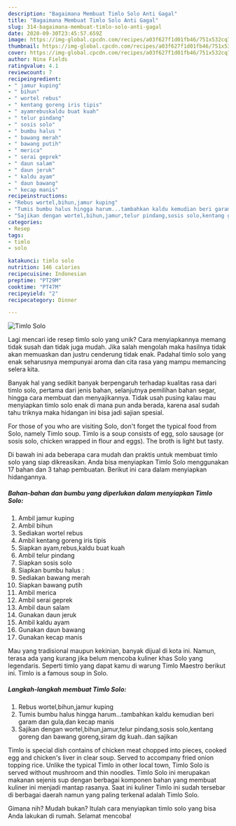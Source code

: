 ```yaml
---
description: "Bagaimana Membuat Timlo Solo Anti Gagal"
title: "Bagaimana Membuat Timlo Solo Anti Gagal"
slug: 314-bagaimana-membuat-timlo-solo-anti-gagal
date: 2020-09-30T23:45:57.659Z
image: https://img-global.cpcdn.com/recipes/a03f627f1d01fb46/751x532cq70/timlo-solo-foto-resep-utama.jpg
thumbnail: https://img-global.cpcdn.com/recipes/a03f627f1d01fb46/751x532cq70/timlo-solo-foto-resep-utama.jpg
cover: https://img-global.cpcdn.com/recipes/a03f627f1d01fb46/751x532cq70/timlo-solo-foto-resep-utama.jpg
author: Nina Fields
ratingvalue: 4.1
reviewcount: 7
recipeingredient:
- " jamur kuping"
- " bihun"
- " wortel rebus"
- " kentang goreng iris tipis"
- " ayamrebuskaldu buat kuah"
- " telur pindang"
- " sosis solo"
- " bumbu halus "
- " bawang merah"
- " bawang putih"
- " merica"
- " serai geprek"
- " daun salam"
- " daun jeruk"
- " kaldu ayam"
- " daun bawang"
- " kecap manis"
recipeinstructions:
- "Rebus wortel,bihun,jamur kuping"
- "Tumis bumbu halus hingga harum...tambahkan kaldu kemudian beri garam dan gula,dan kecap manis"
- "Sajikan dengan wortel,bihun,jamur,telur pindang,sosis solo,kentang goreng dan bawang goreng,siram dg kuah..dan sajikan"
categories:
- Resep
tags:
- timlo
- solo

katakunci: timlo solo 
nutrition: 146 calories
recipecuisine: Indonesian
preptime: "PT29M"
cooktime: "PT47M"
recipeyield: "2"
recipecategory: Dinner

---
```



![Timlo Solo](https://img-global.cpcdn.com/recipes/a03f627f1d01fb46/751x532cq70/timlo-solo-foto-resep-utama.jpg)

Lagi mencari ide resep timlo solo yang unik? Cara menyiapkannya memang tidak susah dan tidak juga mudah. Jika salah mengolah maka hasilnya tidak akan memuaskan dan justru cenderung tidak enak. Padahal timlo solo yang enak seharusnya mempunyai aroma dan cita rasa yang mampu memancing selera kita.

Banyak hal yang sedikit banyak berpengaruh terhadap kualitas rasa dari timlo solo, pertama dari jenis bahan, selanjutnya pemilihan bahan segar, hingga cara membuat dan menyajikannya. Tidak usah pusing kalau mau menyiapkan timlo solo enak di mana pun anda berada, karena asal sudah tahu triknya maka hidangan ini bisa jadi sajian spesial.

For those of you who are visiting Solo, don&#39;t forget the typical food from Solo, namely Timlo soup. Timlo is a soup consists of egg, solo sausage (or sosis solo, chicken wrapped in flour and eggs). The broth is light but tasty.


Di bawah ini ada beberapa cara mudah dan praktis untuk membuat timlo solo yang siap dikreasikan. Anda bisa menyiapkan Timlo Solo menggunakan 17 bahan dan 3 tahap pembuatan. Berikut ini cara dalam menyiapkan hidangannya.

<!--inarticleads1-->

##### Bahan-bahan dan bumbu yang diperlukan dalam menyiapkan Timlo Solo:

1. Ambil  jamur kuping
1. Ambil  bihun
1. Sediakan  wortel rebus
1. Ambil  kentang goreng iris tipis
1. Siapkan  ayam,rebus,kaldu buat kuah
1. Ambil  telur pindang
1. Siapkan  sosis solo
1. Siapkan  bumbu halus :
1. Sediakan  bawang merah
1. Siapkan  bawang putih
1. Ambil  merica
1. Ambil  serai geprek
1. Ambil  daun salam
1. Gunakan  daun jeruk
1. Ambil  kaldu ayam
1. Gunakan  daun bawang
1. Gunakan  kecap manis


Mau yang tradisional maupun kekinian, banyak dijual di kota ini. Namun, terasa ada yang kurang jika belum mencoba kuliner khas Solo yang legendaris. Seperti timlo yang dapat kamu di warung Timlo Maestro berikut ini. Timlo is a famous soup in Solo. 

<!--inarticleads2-->

##### Langkah-langkah membuat Timlo Solo:

1. Rebus wortel,bihun,jamur kuping
1. Tumis bumbu halus hingga harum...tambahkan kaldu kemudian beri garam dan gula,dan kecap manis
1. Sajikan dengan wortel,bihun,jamur,telur pindang,sosis solo,kentang goreng dan bawang goreng,siram dg kuah..dan sajikan


Timlo is special dish contains of chicken meat chopped into pieces, cooked egg and chicken&#39;s liver in clear soup. Served to accompany fried onion topping rice. Unlike the typical Timlo in other local town, Timlo Solo is served without mushroom and thin noodles. Timlo Solo ini merupakan makanan sejenis sup dengan berbagai komponen bahan yang membuat kuliner ini menjadi mantap rasanya. Saat ini kuliner Timlo ini sudah tersebar di berbagai daerah namun yang paling terkenal adalah Timlo Solo. 

Gimana nih? Mudah bukan? Itulah cara menyiapkan timlo solo yang bisa Anda lakukan di rumah. Selamat mencoba!

